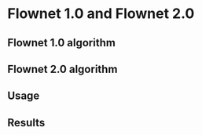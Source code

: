 # Flownet 1.0 and Flownet 2.0

## Flownet 1.0 algorithm

## Flownet 2.0 algorithm

## Usage

## Results
